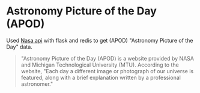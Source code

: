 # Astronomy Picture of the Day (APOD)

Used [Nasa api](https://api.nasa.gov/api.html#apod) with flask and redis to get (APOD) "Astronomy Picture of the Day" data.

> "Astronomy Picture of the Day (APOD) is a website provided by NASA and Michigan Technological University (MTU). According to the website, "Each day a different image or photograph of our universe is featured, along with a brief explanation written by a professional astronomer."
